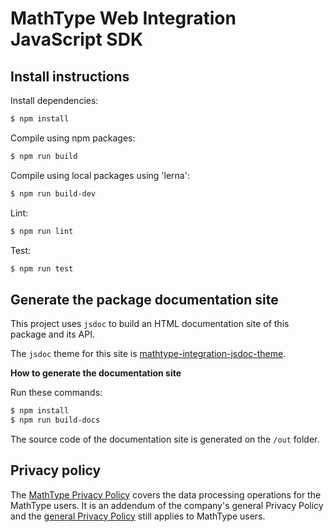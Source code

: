 # MathType Web Integration JavaScript SDK

## Install instructions

Install dependencies:

```bash
$ npm install
```

Compile using npm packages:

```bash
$ npm run build
```

Compile using local packages using 'lerna':

```bash
$ npm run build-dev
```

Lint:

```bash
$ npm run lint
```

Test:

```bash
$ npm run test
```

## Generate the package documentation site

This project uses `jsdoc` to build an HTML documentation site of this package and its API.

The `jsdoc` theme for this site is [mathtype-integration-jsdoc-theme](https://github.com/wiris/mathtype-integration-jsdoc-theme).

**How to generate the documentation site**

Run these commands:

```bash
$ npm install
$ npm run build-docs
```

The source code of the documentation site is generated on the `/out` folder.

## Privacy policy

The [MathType Privacy Policy](https://www.wiris.com/en/mathtype-privacy-policy/) covers the data processing operations for the MathType users. It is an addendum of the company's general Privacy Policy and the [general Privacy Policy](https://www.wiris.com/en/privacy-policy) still applies to MathType users.
